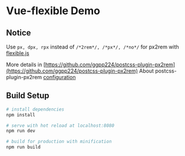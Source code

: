 # Vue-flexible Demo

## Notice

Use ```px, dpx, rpx``` instead of ```/*2rem*/, /*px*/, /*no*/``` for px2rem with [flexible.js](https://github.com/amfe/lib-flexible)

More details in [https://github.com/ggpp224/postcss-plugin-px2rem](https://github.com/ggpp224/postcss-plugin-px2rem)
About postcss-plugin-px2rem [configuration](https://www.npmjs.com/package/postcss-plugin-px2rem#configuration)

## Build Setup

``` bash
# install dependencies
npm install

# serve with hot reload at localhost:8080
npm run dev

# build for production with minification
npm run build
```
